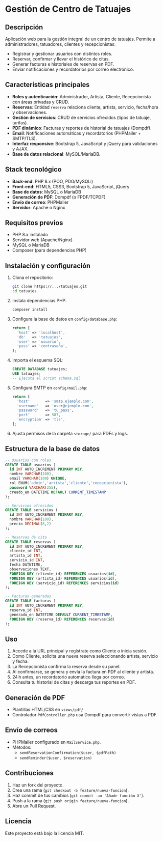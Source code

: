 # Gestión de Centro de Tatuajes

## Descripción

Aplicación web para la gestión integral de un centro de tatuajes. Permite a administradores, tatuadores, clientes y recepcionistas:

- Registrar y gestionar usuarios con distintos roles.
- Reservar, confirmar y llevar el histórico de citas.
- Generar facturas e historiales de reservas en PDF.
- Enviar notificaciones y recordatorios por correo electrónico.

## Características principales

- **Roles y autenticación**: Administrador, Artista, Cliente, Recepcionista con áreas privadas y CRUD.
- **Reservas**: Entidad `reserva` relaciona cliente, artista, servicio, fecha/hora y observaciones.
- **Gestión de servicios**: CRUD de servicios ofrecidos (tipos de tatuaje, tarifas).
- **PDF dinámico**: Facturas y reportes de historial de tatuajes (Dompdf).
- **Email**: Notificaciones automáticas y recordatorios (PHPMailer + SMTP/TLS).
- **Interfaz responsive**: Bootstrap 5, JavaScript y jQuery para validaciones y AJAX.
- **Base de datos relacional**: MySQL/MariaDB.

## Stack tecnológico

- **Back-end**: PHP 8.x (POO, PDO/MySQLi)
- **Front-end**: HTML5, CSS3, Bootstrap 5, JavaScript, jQuery
- **Base de datos**: MySQL o MariaDB
- **Generación de PDF**: Dompdf (o FPDF/TCPDF)
- **Envío de correo**: PHPMailer
- **Servidor**: Apache o Nginx

## Requisitos previos

- PHP 8.x instalado
- Servidor web (Apache/Nginx)
- MySQL o MariaDB
- Composer (para dependencias PHP)

## Instalación y configuración

1. Clona el repositorio:
   ```bash
   git clone https://.../tatuajes.git
   cd tatuajes
   ```
2. Instala dependencias PHP:
   ```bash
   composer install
   ```
3. Configura la base de datos en `config/database.php`:
   ```php
   return [
     'host' => 'localhost',
     'db'   => 'tatuajes',
     'user' => 'usuario',
     'pass' => 'contraseña',
   ];
   ```
4. Importa el esquema SQL:
   ```sql
   CREATE DATABASE tatuajes;
   USE tatuajes;
   -- Ejecuta el script schema.sql
   ```
5. Configura SMTP en `config/mail.php`:
   ```php
   return [
     'host'       => 'smtp.ejemplo.com',
     'username'   => 'user@ejemplo.com',
     'password'   => 'tu_pass',
     'port'       => 587,
     'encryption' => 'tls',
   ];
   ```
6. Ajusta permisos de la carpeta `storage/` para PDFs y logs.

## Estructura de la base de datos

```sql
-- Usuarios con roles
CREATE TABLE usuarios (
  id INT AUTO_INCREMENT PRIMARY KEY,
  nombre VARCHAR(100),
  email VARCHAR(100) UNIQUE,
  rol ENUM('admin','artista','cliente','recepcionista'),
  password VARCHAR(255),
  creado_en DATETIME DEFAULT CURRENT_TIMESTAMP
);

-- Servicios ofrecidos
CREATE TABLE servicios (
  id INT AUTO_INCREMENT PRIMARY KEY,
  nombre VARCHAR(100),
  precio DECIMAL(8,2)
);

-- Reservas de cita
CREATE TABLE reservas (
  id INT AUTO_INCREMENT PRIMARY KEY,
  cliente_id INT,
  artista_id INT,
  servicio_id INT,
  fecha DATETIME,
  observaciones TEXT,
  FOREIGN KEY (cliente_id) REFERENCES usuarios(id),
  FOREIGN KEY (artista_id) REFERENCES usuarios(id),
  FOREIGN KEY (servicio_id) REFERENCES servicios(id)
);

-- Facturas generadas
CREATE TABLE facturas (
  id INT AUTO_INCREMENT PRIMARY KEY,
  reserva_id INT,
  generado_en DATETIME DEFAULT CURRENT_TIMESTAMP,
  FOREIGN KEY (reserva_id) REFERENCES reservas(id)
);
```

## Uso

1. Accede a la URL principal y regístrate como Cliente o inicia sesión.
2. Como Cliente, solicita una nueva reserva seleccionando artista, servicio y fecha.
3. La Recepcionista confirma la reserva desde su panel.
4. Al confirmarse, se genera y envía la factura en PDF al cliente y artista.
5. 24 h antes, un recordatorio automático llega por correo.
6. Consulta tu historial de citas y descarga tus reportes en PDF.

## Generación de PDF

- Plantillas HTML/CSS en `views/pdf/`
- Controlador `PdfController.php` usa Dompdf para convertir vistas a PDF.

## Envío de correos

- PHPMailer configurado en `MailService.php`.
- Métodos:
  - `sendReservationConfirmation($user, $pdfPath)`
  - `sendReminder($user, $reservation)`

## Contribuciones

1. Haz un fork del proyecto.
2. Crea una rama (`git checkout -b feature/nueva-funcion`).
3. Haz commit de tus cambios (`git commit -am 'Añade función X'`).
4. Push a la rama (`git push origin feature/nueva-funcion`).
5. Abre un Pull Request.

## Licencia

Este proyecto está bajo la licencia MIT.
